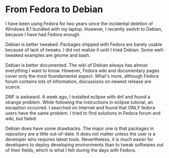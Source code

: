 # From Fedora to Debian

I have been using Fedora for two years since the incidental deletion of Windows 8.1 bundled with my laptop. However, I recently switch to Debian, because I have had Fedora enough.

Debian is better tweaked. Packages shipped with Fedora are barely usable because of lack of tweaks. I did not realize it until I tried Debian. Some well-tweaked examples are gnome and bash.

Debian is better documented. The wiki of Debian always has almost everything I want to know. However, Fedora wiki and documentary pages cover only the most foundamental aspect. What's more, although Fedora forum contains lots of information, discussions on newest release are scarce.

DNF is awkward. A week ago, I installed eclipse with dnf and found a strange problem. While following the instructions in eclipse tutorial, an exception occurred. I searched on Internet and found that ONLY fedora users have the same problem. I tried to find solutions in Fedora forum and wiki, but failed.

Debian does have some drawbacks. The major one is that packages in repository are a little out-of-date. It does not matter unless the user is a developer who requires latest tools. Nevertheless, it is much easier for developers to deploy developing environments than to tweak softwares out of their fields, which is what I felt during the days with Fedora.


